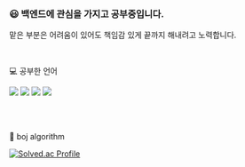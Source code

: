 ### :smiley: 백엔드에 관심을 가지고 공부중입니다.  
맡은 부분은 어려움이 있어도 책임감 있게 끝까지 해내려고 노력합니다.


<br>

💻 공부한 언어 


<img src="https://img.shields.io/badge/C++-00599C?style=for-the-badge&logo=c++&logoColor=white"> <img src="https://img.shields.io/badge/Java-A8B9CC?style=for-the-badge&logo=Java&logoColor=white">
<img src="https://img.shields.io/badge/JavaScript-F7DF1E?style=for-the-badge&logo=JavaScript&logoColor=white"> <img src="https://img.shields.io/badge/TypeScript-3178C6?style=for-the-badge&logo=TypeScript&logoColor=white">


<br>
<br>


:pencil: boj algorithm

[![Solved.ac Profile](http://mazassumnida.wtf/api/generate_badge?boj=aes4546)](https://solved.ac/aes4546)

<br>
